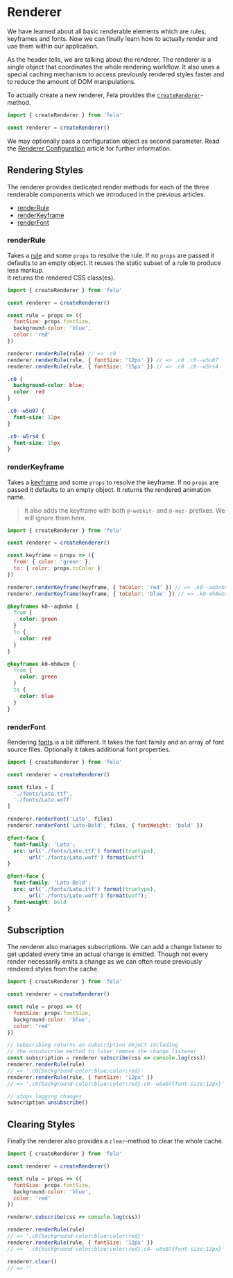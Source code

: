 # Renderer

We have learned about all basic renderable elements which are rules, keyframes and fonts. Now we can finally learn how to actually render and use them within our application.

As the header tells, we are talking about the renderer. The renderer is a single object that coordinates the whole rendering workflow. It also uses a special caching mechanism to access previously rendered styles faster and to reduce the amount of DOM manipulations.

To actually create a new renderer, Fela provides the [`createRenderer`](../api/createRenderer.md)-method.

```javascript
import { createRenderer } from 'fela'

const renderer = createRenderer()
```
We may optionally pass a configuration object as second parameter. Read the [Renderer Configuration](../guides/RendererConfiguration.md) article for further information.

## Rendering Styles
The renderer provides dedicated render methods for each of the three renderable components which we introduced in the previous articles.

* [renderRule](../api/Renderer.md#renderrulerule--props)
* [renderKeyframe](../api/Renderer.md#renderkeyframe--props)
* [renderFont](../api/Renderer.md#renderfontfamily-files--properties)

### renderRule
Takes a [rule](Rules.md) and some `props` to resolve the rule. If no `props` are passed it defaults to an empty object. It reuses the static subset of a rule to produce less markup.<br>
It returns the rendered CSS class(es).

```javascript
import { createRenderer } from 'fela'

const renderer = createRenderer()

const rule = props => ({
  fontSize: props.fontSize,
  background-color: 'blue',
  color: 'red'
})

renderer.renderRule(rule) // => .c0
renderer.renderRule(rule, { fontSize: '12px' }) // => .c0 .c0--w5u07
renderer.renderRule(rule, { fontSize: '15px' }) // => .c0 .c0--w5rs4
```
```CSS
.c0 {
  background-color: blue;
  color: red
}

.c0--w5u07 {
  font-size: 12px
}

.c0--w5rs4 {
  font-size: 15px
}
```


### renderKeyframe
Takes a [keyframe](Keyframes.md) and some `props` to resolve the keyframe. If no `props` are passed it defaults to an empty object.
It returns the rendered animation name.
> It also adds the keyframe with both `@-webkit-` and `@-moz-` prefixes. We will ignore them here.

```javascript
import { createRenderer } from 'fela'

const renderer = createRenderer()

const keyframe = props => ({
  from: { color: 'green' },
  to: { color: props.toColor }
})

renderer.renderKeyframe(keyframe, { toColor: 'red' }) // => .k0--aqbnkn
renderer.renderKeyframe(keyframe, { toColor: 'blue' }) // => .k0-mh8wzm
```
```CSS
@keyframes k0--aqbnkn {
  from {
    color: green
  }
  to {
    color: red
  }
}

@keyframes k0-mh8wzm {
  from {
    color: green
  }
  to {
    color: blue
  }
}
```

### renderFont
Rendering [fonts](Fonts.md) is a bit different. It takes the font family and an array of font source files. Optionally it takes additional font properties.

```javascript
import { createRenderer } from 'fela'

const renderer = createRenderer()

const files = [
  './fonts/Lato.ttf',
  './fonts/Lato.woff'
]

renderer.renderFont('Lato', files)
renderer.renderFont('Lato-Bold', files, { fontWeight: 'bold' })
```
```CSS
@font-face {
  font-family: 'Lato';
  src: url('./fonts/Lato.ttf') format(truetype),
       url('./fonts/Lato.woff') format(woff)
}

@font-face {
  font-family: 'Lato-Bold';
  src: url('./fonts/Lato.ttf') format(truetype),
       url('./fonts/Lato.woff') format(woff);
  font-weight: bold
}
```

## Subscription
The renderer also manages subscriptions. We can add a change listener to get updated every time an actual change is emitted. Though not every render necessarily emits a change as we can often reuse previously rendered styles from the cache.

```javascript
import { createRenderer } from 'fela'

const renderer = createRenderer()

const rule = props => ({
  fontSize: props.fontSize,
  background-color: 'blue',
  color: 'red'
})

// subscribing returns an subscription object including
// the unsubscribe method to later remove the change listener
const subscription = renderer.subscribe(css => console.log(css))
renderer.renderRule(rule)
// => '.c0{background-color:blue;color:red}'
renderer.renderRule(rule, { fontSize: '12px' })
// => '.c0{background-color:blue;color:red}.c0--w5u07{font-size:12px}'

// stops logging changes
subscription.unsubscribe()
```

## Clearing Styles
Finally the renderer also provides a `clear`-method to clear the whole cache.

```javascript
import { createRenderer } from 'fela'

const renderer = createRenderer()

const rule = props => ({
  fontSize: props.fontSize,
  background-color: 'blue',
  color: 'red'
})

renderer.subscribe(css => console.log(css))

renderer.renderRule(rule)
// => '.c0{background-color:blue;color:red}'
renderer.renderRule(rule, { fontSize: '12px' })
// => '.c0{background-color:blue;color:red}.c0--w5u07{font-size:12px}'

renderer.clear()
// => ''
```
